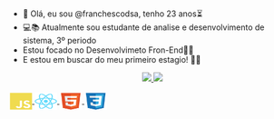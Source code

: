 - 👋 Olá, eu sou @franchescodsa, tenho 23 anos⏳
- 💻📚 Atualmente sou estudante de analise e desenvolvimento de sistema, 3º periodo
- Estou focado no Desenvolvimeto Fron-End🚀🔥
- E estou em buscar do meu primeiro estagio! 👨‍💻
<div align="center">
  <a href="https://github.com/franchescodsa">
  <img height="180em" src="https://github-readme-stats.vercel.app/api?username=Franchesco&show_icons=true&theme=dark&include_all_commits=true&count_private=true"/>
  <img height="180em" src="https://github-readme-stats.vercel.app/api/top-langs/?username=Franchesco&layout=compact&langs_count=7&theme=dark"/>
</div>
  <div style="display: inline_block"><br>
  <img align="center" alt="Franchesco-Js" height="30" width="40" src="https://raw.githubusercontent.com/devicons/devicon/master/icons/javascript/javascript-plain.svg">
  <img align="center" alt="Franchesco-React" height="30" width="40" src="https://raw.githubusercontent.com/devicons/devicon/master/icons/react/react-original.svg">
  <img align="center" alt="Franchesco-HTML" height="30" width="40" src="https://raw.githubusercontent.com/devicons/devicon/master/icons/html5/html5-original.svg">
  <img align="center" alt="Franchesco-CSS" height="30" width="40" src="https://raw.githubusercontent.com/devicons/devicon/master/icons/css3/css3-original.svg">
 

</div>
